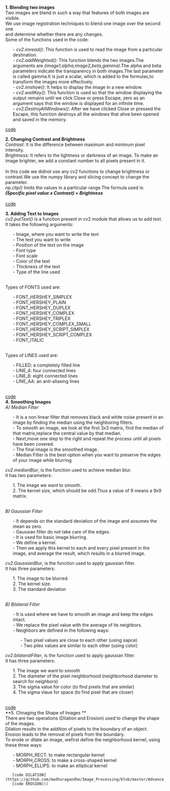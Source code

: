 
  **1. Blending two images** <br>
       Two images are blend in such a way that features of both images are visible.<br>
       We use image registration techniques to blend one image over the second one <br>
       and determine whether there are any changes.<br>
       Some of the functions used in the code:<br>
       <ol>
           - *cv2.imread()*: This function is used to read the image from a particular destination. <br>
           - *cv2.addWeighted()*: This function blends the two images.The arguments are *(image1,alpha,image2,beta,gamma)*.The alpha and beta parameters indicate the transparency                                   in both images.The last parameter is called gamma.It is just a scalar, which is added to the formulas,to transform the images more effectively.<br>
           - *cv2.imshow()*: It helps to display the image in a new window.<br>
           - *cv2.waitKey()*: This function is used so that the window displaying the output remains until we click Close or press Escape, zero as an argument says thst the window is displayed for an infinite time.<br>
           - *cv2.DestroyAllWindows()*: After we have clicked Close or pressed the Escape, this function destroys all the windows that ahve been opened and saved in the memory. <br>
       </ol>
       [code](https://github.com/madhuragandhe/Image_Processing/blob/master/Advance_Concepts_OPENCV/BlendingImgs.py)<br>
       
   **2. Changing Contrast and Brightness** <br>
       *Contrast*: It is the difference between maximum and minimum pixel intensity.<br>
       *Brightness*: It refers to the lightness or darkness of an image. To make an image brighter, we add a constant number to all pixels present in it. <br>
        <br>
        In this code we didnot use any cv2 functions to change brightness or contrast.We use the numpy library and slicing concept to change the parameter.<br>
        *np.clip()* limits the values in a particular range.The formula used is:<br>
        ***(Specific pixel value x Contrast) + Brightness***<br>
        <br>
       [code](https://github.com/madhuragandhe/Image_Processing/blob/master/Advance_Concepts_OPENCV/Brightness_Contrast.py)<br>
   
   **3. Adding Text to Images** <br>
       *cv2.putText()* is a function present in cv2 module that allows us to add text.<br>
       It takes the following arguments:<br>
       <ol>
           - Image, where you want to write the text<br>
           - The text you want to write<br>
           - Position of the text on the image<br>
           - Font type<br>
           - Font scale<br>
           - Color of the text<br>
           - Thickness of the text<br>
           - Type of the line used<br>
       </ol>
       <br>
       Types of FONTS used are:
       <ol>
           - FONT_HERSHEY_SIMPLEX<br>
           - FONT_HERSHEY_PLAIN<br>
           - FONT_HERSHEY_DUPLEX<br>
           - FONT_HERSHEY_COMPLEX<br>
           - FONT_HERSHEY_TRIPLEX<br>
           - FONT_HERSHEY_COMPLEX_SMALL<br>
           - FONT_HERSHEY_SCRIPT_SIMPLEX<br>
           - FONT_HERSHEY_SCRIPT_COMPLEX<br>
           - FONT_ITALIC<br>
       </ol>
       <br>
       Types of LINES used are:
       <ol>
           - FILLED: a completely filled line<br>
           - LINE_4: four connected lines<br>
           - LINE_8: eight connected lines<br>
           - LINE_AA: an anti-aliasing lines<br>
       </ol>
       <br>
       [code](https://github.com/madhuragandhe/Image_Processing/blob/master/Advance_Concepts_OPENCV/Text_on_Image.py)
       <br>
       **4. Smoothing Images** <br>
          *A) Median Filter* <br>
          <ol>
              - It is a non linear filter that removes black and white noise present in an image by finding the median using the neighboring filters.<br>
              - To smooth an image, we look at the first 3x3 matrix, find the median of that matrix,replace the central value by that median.<br>
              - Next,move one step to the right and repeat the process until all pixels have been covered.<br>
              - The final image is the smoothed image.<br>
              - Median Filter is the best option when you want to preserve the edges of your image while blurring.<br>
          </ol>
          *cv2.medianBlur*, is the function used to achieve median blur.<br>
          It has two parameters:<br>
          <ol>
              1. The image we want to smooth.<br>
              2. The kernel size, which should be odd.Thus a value of 9 means a 9x9 matrix.
          </ol>
       <br>
       *B) Gaussian Filter* <br>
          <ol>
              - It depends on the standard deviation of the image and assumes the mean as zero.<br>
              - Gaussian filter do not take care of the edges.<br>
              - It is used for basic image blurring.<br>
              - We define a kernel.<br>
              - Then we apply this kernel to each and every pixel present in the image, and average the result, which results in a blurred image.<br>
          </ol>
          *cv2.GaussianBlur*, is the function used to apply gaussian filter.<br>
          It has three parameters:<br>
          <ol>
              1. The image to be blurred.<br>
              2. The kernel size.<br>
              3. The standard deviation<br>
          </ol>
       <br>
        *B) Bilateral Filter* <br>
          <ol>
              - It is used where we have to smooth an image and keep the edges intact.<br>
              - We replace the pixel value with the average of its neighbors.<br>
              - Neighbors are defined in the following ways:<br>
              <ol>
                  - Two pixel values are close to each other (using sapce)<br>
                  - Two pilex values are similar to each other (using color)<br>
              </ol>
          </ol>
          *cv2.bilateralFilter*, is the function used to apply gaussian filter.<br>
          It has three parameters:<br>
          <ol>
              1. The image we want to smooth<br>
              2. The diameter of the pixel neighborhood (neighborhood diameter to search for neighbors)<br>
              3. The sigma value for color (to find pixels that are similar)<br>
              4. The sigma vlaue for space (to find pixel that are closer)<br>
          </ol>
       <br>
       [code](https://github.com/madhuragandhe/Image_Processing/blob/master/Advance_Concepts_OPENCV/SmoothingImages.py)
       <br>
       **5. Chnaging the Shape of Images ** <br>
       There are two operations (Dilation and Erosion) used to change the shape of the images.<br>
       Dilation results in the addition of pixels to the boundary of an object.<br>
       Erosion leads to the removal of pixels from the boundary.<br>
       To erode or dilate an image, wefirst define the neighborhood kernel, using these three ways:
       <ol>
           - MORPH_RECT: to make rectangular kernel<br>
           - MORPH_CROSS: to make a cross-shaped kernel<br>
           - MORPH_ELLIPS: to make an elliptical kernel<br>
       </ol>
       
       [code DILATION](https://github.com/madhuragandhe/Image_Processing/blob/master/Advance_Concepts_OPENCV/Dilation.py)
       [code EROSION]()

